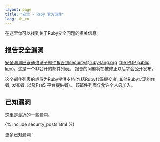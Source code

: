 ```yaml
---
layout: page
title: "安全 - Ruby 官方网站"
lang: zh_cn
---
```


在这里你可以找到关于Ruby安全问题的相关信息。

## 报告安全漏洞

安全漏洞应该通过电子邮件报告到security@ruby-lang.org ([the PGP public key](/security.asc))。这是一个非公开的邮件列表。 报告的问题将在被修正以后才会公开发布。

这个邮件列表的成员为Ruby提供支持(包括Ruby代码提交者, 其他Ruby实现的作者, 发布者, 以及PaaS 平台提供者)。
该邮件列表仅允许个人的加入。

## 已知漏洞

这里是最近的一些漏洞。

{% include security_posts.html %}

更多已知漏洞：


